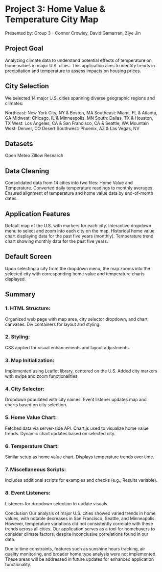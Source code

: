 # Project 3: Home Value & Temperature City Map
Presented by: Group 3 - Connor Crowley, David Gamarran, Ziye Jin

## Project Goal
Analyzing climate data to understand potential effects of temperature on home values in major U.S. cities. This application aims to identify trends in precipitation and temperature to assess impacts on housing prices.

## City Selection
We selected 14 major U.S. cities spanning diverse geographic regions and climates:

Northeast: New York City, NY & Boston, MA
Southeast: Miami, FL & Atlanta, GA
Midwest: Chicago, IL & Minneapolis, MN
South: Dallas, TX & Houston, TX
West: Los Angeles, CA & San Francisco, CA & Seattle, WA
Mountain West: Denver, CO
Desert Southwest: Phoenix, AZ & Las Vegas, NV
## Datasets
Open Meteo
Zillow Research

## Data Cleaning
Consolidated data from 14 cities into two files: Home Value and Temperature.
Converted daily temperature readings to monthly averages.
Ensured alignment of temperature and home value data by end-of-month dates.

## Application Features
Default map of the U.S. with markers for each city.
Interactive dropdown menu to select and zoom into each city on the map.
Historical home value chart displaying data for the past five years (monthly).
Temperature trend chart showing monthly data for the past five years.

## Default Screen
Upon selecting a city from the dropdown menu, the map zooms into the selected city with corresponding home value and temperature charts displayed.

## Summary
### 1. HTML Structure:

Organized web page with map area, city selector dropdown, and chart canvases.
Div containers for layout and styling.

### 2. Styling:

CSS applied for visual enhancements and layout adjustments.

### 3. Map Initialization:

Implemented using Leaflet library, centered on the U.S.
Added city markers with swipe and zoom functionalities.

### 4. City Selector:

Dropdown populated with city names.
Event listener updates map and charts based on city selection.

### 5. Home Value Chart:

Fetched data via server-side API.
Chart.js used to visualize home value trends.
Dynamic chart updates based on selected city.

### 6. Temperature Chart:

Similar setup as home value chart.
Displays temperature trends over time.

### 7. Miscellaneous Scripts:

Includes additional scripts for examples and checks (e.g., Results variable).

### 8. Event Listeners:

Listeners for dropdown selection to update visuals.


Conclusion
Our analysis of major U.S. cities showed varied trends in home values, with notable decreases in San Francisco, Seattle, and Minneapolis. However, temperature variations did not consistently correlate with these trends across all cities. Our application serves as a tool for homebuyers to consider climate factors, despite inconclusive correlations found in our data.

Due to time constraints, features such as sunshine hours tracking, air quality monitoring, and broader home type analysis were not implemented. These areas will be addressed in future updates for enhanced application functionality.
